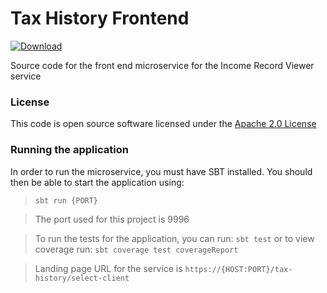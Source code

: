 # Tax History Frontend

[ ![Download](https://api.bintray.com/packages/hmrc/releases/tax-history-frontend/images/download.svg) ](https://bintray.com/hmrc/releases/tax-history-frontend/_latestVersion)



Source code for the front end microservice for the Income Record Viewer service


### License

This code is open source software licensed under the [Apache 2.0 License]("http://www.apache.org/licenses/LICENSE-2.0.html")

### Running the application

In order to run the microservice, you must have SBT installed. You should then be able to start the application using:

> ```sbt run {PORT}```

> The port used for this project is 9996

> To run the tests for the application, you can run: ```sbt test```
> or to view coverage run: ```sbt coverage test coverageReport```

> Landing page URL for the service is ```https://{HOST:PORT}/tax-history/select-client```

